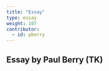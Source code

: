 ```yaml
---
title: "Essay"
type: essay
weight: 107
contributor:
  - id: pberry
---
```


## Essay by Paul Berry (TK)